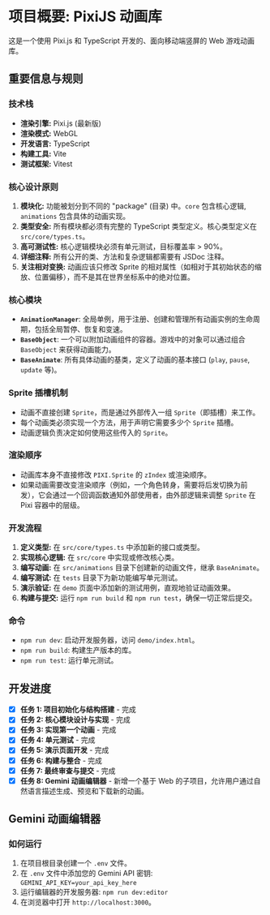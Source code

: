 # 项目概要: PixiJS 动画库

这是一个使用 Pixi.js 和 TypeScript 开发的、面向移动端竖屏的 Web 游戏动画库。

## 重要信息与规则

### 技术栈
- **渲染引擎:** Pixi.js (最新版)
- **渲染模式:** WebGL
- **开发语言:** TypeScript
- **构建工具:** Vite
- **测试框架:** Vitest

### 核心设计原则
1.  **模块化:** 功能被划分到不同的 "package" (目录) 中。`core` 包含核心逻辑, `animations` 包含具体的动画实现。
2.  **类型安全:** 所有模块都必须有完整的 TypeScript 类型定义。核心类型定义在 `src/core/types.ts`。
3.  **高可测试性:** 核心逻辑模块必须有单元测试，目标覆盖率 > 90%。
4.  **详细注释:** 所有公开的类、方法和复杂逻辑都需要有 JSDoc 注释。
5.  **关注相对变换:** 动画应该只修改 Sprite 的相对属性（如相对于其初始状态的缩放、位置偏移），而不是其在世界坐标系中的绝对位置。

### 核心模块
-   **`AnimationManager`**: 全局单例，用于注册、创建和管理所有动画实例的生命周期，包括全局暂停、恢复和变速。
-   **`BaseObject`**: 一个可以附加动画组件的容器。游戏中的对象可以通过组合 `BaseObject` 来获得动画能力。
-   **`BaseAnimate`**: 所有具体动画的基类，定义了动画的基本接口 (`play`, `pause`, `update` 等)。

### Sprite 插槽机制
-   动画不直接创建 `Sprite`，而是通过外部传入一组 `Sprite`（即插槽）来工作。
-   每个动画类必须实现一个方法，用于声明它需要多少个 `Sprite` 插槽。
-   动画逻辑负责决定如何使用这些传入的 `Sprite`。

### 渲染顺序
-   动画库本身不直接修改 `PIXI.Sprite` 的 `zIndex` 或渲染顺序。
-   如果动画需要改变渲染顺序（例如，一个角色转身，需要将后发切换为前发），它会通过一个回调函数通知外部使用者，由外部逻辑来调整 `Sprite` 在 Pixi 容器中的层级。

### 开发流程
1.  **定义类型:** 在 `src/core/types.ts` 中添加新的接口或类型。
2.  **实现核心逻辑:** 在 `src/core` 中实现或修改核心类。
3.  **编写动画:** 在 `src/animations` 目录下创建新的动画文件，继承 `BaseAnimate`。
4.  **编写测试:** 在 `tests` 目录下为新功能编写单元测试。
5.  **演示验证:** 在 `demo` 页面中添加新的测试用例，直观地验证动画效果。
6.  **构建与提交:** 运行 `npm run build` 和 `npm run test`，确保一切正常后提交。

### 命令
-   `npm run dev`: 启动开发服务器，访问 `demo/index.html`。
-   `npm run build`: 构建生产版本的库。
-   `npm run test`: 运行单元测试。

## 开发进度

-   [x] **任务 1: 项目初始化与结构搭建** - 完成
-   [x] **任务 2: 核心模块设计与实现** - 完成
-   [x] **任务 3: 实现第一个动画** - 完成
-   [x] **任务 4: 单元测试** - 完成
-   [x] **任务 5: 演示页面开发** - 完成
-   [x] **任务 6: 构建与整合** - 完成
-   [x] **任务 7: 最终审查与提交** - 完成
-   [x] **任务 8: Gemini 动画编辑器** - 新增一个基于 Web 的子项目，允许用户通过自然语言描述生成、预览和下载新的动画。

## Gemini 动画编辑器

### 如何运行
1.  在项目根目录创建一个 `.env` 文件。
2.  在 `.env` 文件中添加您的 Gemini API 密钥: `GEMINI_API_KEY=your_api_key_here`
3.  运行编辑器的开发服务器: `npm run dev:editor`
4.  在浏览器中打开 `http://localhost:3000`。
